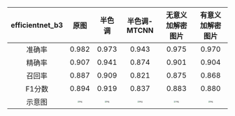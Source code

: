 
| efficientnet_b3 |                             原图                             |                            半色调                            |                         半色调-MTCNN                         |                       无意义加解密图片                       |                       有意义加解密图片                       |
| :-------------: | :----------------------------------------------------------: | :----------------------------------------------------------: | :----------------------------------------------------------: | :----------------------------------------------------------: | :----------------------------------------------------------: |
|     准确率      |                            0.982                             |                            0.973                             |                            0.943                             |                            0.975                             |                            0.970                             |
|     精确率      |                            0.907                             |                            0.941                             |                            0.874                             |                            0.901                             |                            0.904                             |
|     召回率      |                            0.887                             |                            0.909                             |                            0.821                             |                            0.875                             |                            0.868                             |
|     F1分数      |                            0.894                             |                            0.919                             |                            0.837                             |                            0.883                             |                            0.880                             |
|     示意图      | <img src="http://www.kdocs.cn/api/v3/office/copy/MktmSWU0dWh4UVlreXhxTXdFT2w1M3hFMStrVWZEdnFKMmY5VXNWc1FlTXU5bXRDajM3Wm9TdTFYb1RTWVA0Vi9hWEtOTGNITncvd1hxTVl5WmxwYVBJZllVWGJFdjhzcVM3Z3N3dzM1TmN5dFN4SXRjbU1SYW1kazFadXYyUDh1V2pmSDlrb2lSWTJETlhFV3hUZG5ZQldQZm5DNGFhZGhhYXVKTzZoTmVGSUNsSmJwNVJqUlJCWjB5Mi9wNHNGdDNBNFN1K00rMmIvMHYzMTE3SFJwYzZ3ZFlKckdqV2ZBUHpxNGNQUVordGtSbjZhNDF5azFVY3NKSUpsL0hCKzRKSlRoNUFXVjJvPQ==/attach/object/4def97a7a39012e2b63ad5fb65af8abba2c620af?" alt="img" style="zoom:25%;" /> | <img src="http://www.kdocs.cn/api/v3/office/copy/MktmSWU0dWh4UVlreXhxTXdFT2w1M3hFMStrVWZEdnFKMmY5VXNWc1FlTXU5bXRDajM3Wm9TdTFYb1RTWVA0Vi9hWEtOTGNITncvd1hxTVl5WmxwYVBJZllVWGJFdjhzcVM3Z3N3dzM1TmN5dFN4SXRjbU1SYW1kazFadXYyUDh1V2pmSDlrb2lSWTJETlhFV3hUZG5ZQldQZm5DNGFhZGhhYXVKTzZoTmVGSUNsSmJwNVJqUlJCWjB5Mi9wNHNGdDNBNFN1K00rMmIvMHYzMTE3SFJwYzZ3ZFlKckdqV2ZBUHpxNGNQUVordGtSbjZhNDF5azFVY3NKSUpsL0hCKzRKSlRoNUFXVjJvPQ==/attach/object/fbf95e459e7be8d82f180e11e05db41e12f87f1b?" alt="img" style="zoom:25%;" /> | <img src="http://www.kdocs.cn/api/v3/office/copy/MktmSWU0dWh4UVlreXhxTXdFT2w1M3hFMStrVWZEdnFKMmY5VXNWc1FlTXU5bXRDajM3Wm9TdTFYb1RTWVA0Vi9hWEtOTGNITncvd1hxTVl5WmxwYVBJZllVWGJFdjhzcVM3Z3N3dzM1TmN5dFN4SXRjbU1SYW1kazFadXYyUDh1V2pmSDlrb2lSWTJETlhFV3hUZG5ZQldQZm5DNGFhZGhhYXVKTzZoTmVGSUNsSmJwNVJqUlJCWjB5Mi9wNHNGdDNBNFN1K00rMmIvMHYzMTE3SFJwYzZ3ZFlKckdqV2ZBUHpxNGNQUVordGtSbjZhNDF5azFVY3NKSUpsL0hCKzRKSlRoNUFXVjJvPQ==/attach/object/e28acfd6497d613085011a57b7fec569c9cc7d95?" alt="img" style="zoom:25%;" /> | <img src="http://www.kdocs.cn/api/v3/office/copy/MktmSWU0dWh4UVlreXhxTXdFT2w1M3hFMStrVWZEdnFKMmY5VXNWc1FlTXU5bXRDajM3Wm9TdTFYb1RTWVA0Vi9hWEtOTGNITncvd1hxTVl5WmxwYVBJZllVWGJFdjhzcVM3Z3N3dzM1TmN5dFN4SXRjbU1SYW1kazFadXYyUDh1V2pmSDlrb2lSWTJETlhFV3hUZG5ZQldQZm5DNGFhZGhhYXVKTzZoTmVGSUNsSmJwNVJqUlJCWjB5Mi9wNHNGdDNBNFN1K00rMmIvMHYzMTE3SFJwYzZ3ZFlKckdqV2ZBUHpxNGNQUVordGtSbjZhNDF5azFVY3NKSUpsL0hCKzRKSlRoNUFXVjJvPQ==/attach/object/c9905b55287362ffb10173eb6fd61620912442f0?" alt="img" style="zoom: 25%;" /> | <img src="http://www.kdocs.cn/api/v3/office/copy/MktmSWU0dWh4UVlreXhxTXdFT2w1M3hFMStrVWZEdnFKMmY5VXNWc1FlTXU5bXRDajM3Wm9TdTFYb1RTWVA0Vi9hWEtOTGNITncvd1hxTVl5WmxwYVBJZllVWGJFdjhzcVM3Z3N3dzM1TmN5dFN4SXRjbU1SYW1kazFadXYyUDh1V2pmSDlrb2lSWTJETlhFV3hUZG5ZQldQZm5DNGFhZGhhYXVKTzZoTmVGSUNsSmJwNVJqUlJCWjB5Mi9wNHNGdDNBNFN1K00rMmIvMHYzMTE3SFJwYzZ3ZFlKckdqV2ZBUHpxNGNQUVordGtSbjZhNDF5azFVY3NKSUpsL0hCKzRKSlRoNUFXVjJvPQ==/attach/object/fb73b0d3623551dd014ea9c316dfb5136afff6c2?" alt="img" style="zoom:25%;" /> |

